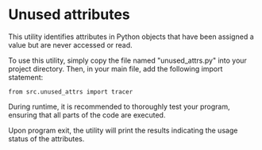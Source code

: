 # Unused attributes

This utility identifies attributes in Python objects that have been assigned a value but are never accessed or read.

To use this utility, simply copy the file named "unused_attrs.py" into your project directory. Then, in your main file, add the following import statement:

    from src.unused_attrs import tracer

During runtime, it is recommended to thoroughly test your program, ensuring that all parts of the code are executed. 

Upon program exit, the utility will print the results indicating the usage status of the attributes.